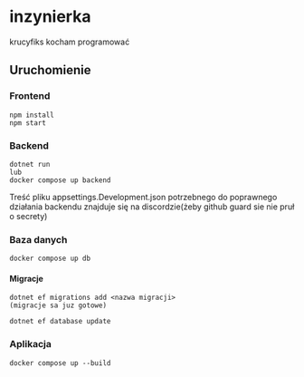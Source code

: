 # inzynierka
krucyfiks kocham programować

## Uruchomienie

### Frontend
```
npm install
npm start
```

### Backend
```
dotnet run
lub
docker compose up backend
```
Treść pliku appsettings.Development.json potrzebnego do poprawnego działania backendu znajduje się na discordzie(żeby github guard sie nie pruł o secrety)

### Baza danych
```
docker compose up db
```
#### Migracje
```
dotnet ef migrations add <nazwa migracji>
(migracje sa juz gotowe)

dotnet ef database update
```

### Aplikacja
```
docker compose up --build
```